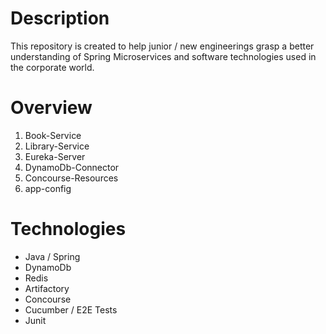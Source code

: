 # Description
This repository is created to help junior / new engineerings grasp a better understanding of Spring Microservices and software technologies used in the corporate world. 

# Overview
1. Book-Service
2. Library-Service
3. Eureka-Server
4. DynamoDb-Connector
5. Concourse-Resources
6. app-config

# Technologies
- Java / Spring
- DynamoDb
- Redis
- Artifactory
- Concourse
- Cucumber / E2E Tests
- Junit
